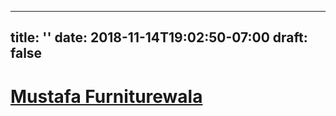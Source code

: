 
---
title: ''
date: 2018-11-14T19:02:50-07:00
draft: false
---

# [Mustafa Furniturewala](https://www.linkedin.com/in/mustafaf/)


